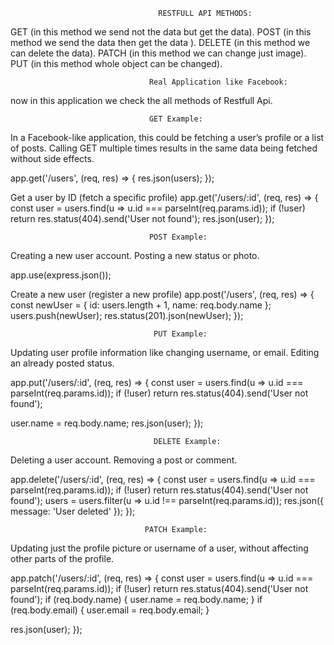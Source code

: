                                      RESTFULL API METHODS:

GET (in this method we send not the data but get the data).
POST (in this method we send the data then get the data ).
DELETE (in this method we can delete the data).
PATCH (in this method we can change just image).
PUT (in this method whole object can be changed).

                                   Real Application like Facebook:

now in this application we check the all methods of Restfull Api.

                                   GET Example:
In a Facebook-like application, this could be fetching a user’s profile or a list of posts.
Calling GET multiple times results in the same data being fetched without side effects.

app.get('/users', (req, res) => {
  res.json(users); 
});

 Get a user by ID (fetch a specific profile)
app.get('/users/:id', (req, res) => {
  const user = users.find(u => u.id === parseInt(req.params.id));
  if (!user) return res.status(404).send('User not found');
  res.json(user);
});

                                   POST Example:
Creating a new user account.
Posting a new status or photo.

app.use(express.json());

 Create a new user (register a new profile)
app.post('/users', (req, res) => {
  const newUser = {
    id: users.length + 1,
    name: req.body.name
  };
  users.push(newUser); 
  res.status(201).json(newUser);
});

                                    PUT Example:

Updating user profile information like changing username, or email.
Editing an already posted status.

app.put('/users/:id', (req, res) => {
  const user = users.find(u => u.id === parseInt(req.params.id));
  if (!user) return res.status(404).send('User not found');

  user.name = req.body.name; 
  res.json(user); 
});

                                    DELETE Example:

Deleting a user account.
Removing a post or comment.

app.delete('/users/:id', (req, res) => {
  const user = users.find(u => u.id === parseInt(req.params.id));
  if (!user) return res.status(404).send('User not found');
  users = users.filter(u => u.id !== parseInt(req.params.id));
  res.json({ message: 'User deleted' }); 
});

                                  PATCH Example:

Updating just the profile picture or username of a user, without affecting other parts of the profile.

app.patch('/users/:id', (req, res) => {
  const user = users.find(u => u.id === parseInt(req.params.id));
  if (!user) return res.status(404).send('User not found');
  if (req.body.name) {
    user.name = req.body.name; 
  }
  if (req.body.email) {
    user.email = req.body.email; 
  }

  res.json(user); 
});

